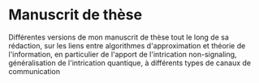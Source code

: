 # Manuscrit de thèse
Différentes versions de mon manuscrit de thèse tout le long de sa rédaction, sur les liens entre algorithmes d'approximation et théorie de l'information, en particulier de l'apport de l'intrication non-signaling, généralisation de l'intrication quantique, à différents types de canaux de communication
